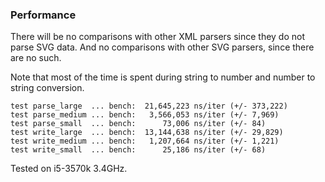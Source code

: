 ### Performance

There will be no comparisons with other XML parsers since they do not parse SVG data.
And no comparisons with other SVG parsers, since there are no such.

Note that most of the time is spent during string to number and number to string conversion.

```
test parse_large  ... bench:  21,645,223 ns/iter (+/- 373,222)
test parse_medium ... bench:   3,566,053 ns/iter (+/- 7,969)
test parse_small  ... bench:      73,006 ns/iter (+/- 84)
test write_large  ... bench:  13,144,638 ns/iter (+/- 29,829)
test write_medium ... bench:   1,207,664 ns/iter (+/- 1,221)
test write_small  ... bench:      25,186 ns/iter (+/- 68)
```

Tested on i5-3570k 3.4GHz.
